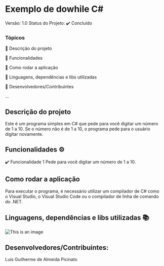 # Exemplo de dowhile C#
Versão: 1.0
Status do Projeto: ✔️ Concluído

### Tópicos
🔹 Descrição do projeto

🔹 Funcionalidades

🔹 Como rodar a aplicação

🔹 Linguagens, dependências e libs utilizadas

🔹 Desenvolvedores/Contribuintes

...

## Descrição do projeto
Este é um programa simples em C# que pede para você digitar um número de 1 a 10. Se o número não é de 1 a 10, o programa pede para o usuário digitar novamente.

## Funcionalidades ⚙️
✔️ Funcionalidade 1
Pede para você digitar um número de 1 a 10.

## Como rodar a aplicação
Para executar o programa, é necessário utilizar um compilador de C# como o Visual Studio, o Visual Studio Code ou o compilador de linha de comando do .NET.

## Linguagens, dependências e libs utilizadas 📚

![This is an image](https://img.shields.io/badge/C%23-239120?style=for-the-badge&logo=c-sharp&logoColor=white)

## Desenvolvedores/Contribuintes:
Luis Guilherme de Almeida Picinato
